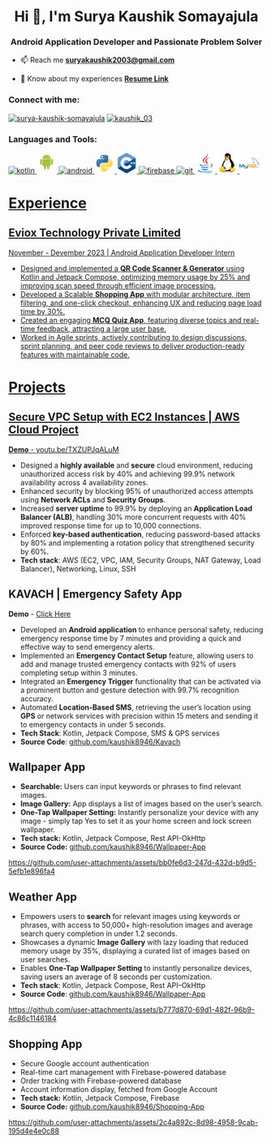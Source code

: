 <h1 align="center">Hi 👋, I'm Surya Kaushik Somayajula</h1>
<h3 align="center">Android Application Developer and Passionate Problem Solver</h3>

- 📫 Reach me **suryakaushik2003@gmail.com**

- 📄 Know about my experiences **[Resume Link](https://drive.google.com/file/d/13ijJOY8b5rykim1RFaNQg0TRd4pvPYGs/view?usp=drive_link)**

<h3 align="left">Connect with me:</h3>
<p align="left">
<a href="https://linkedin.com/in/surya-kaushik-somayajula" target="blank"><img align="center" src="https://raw.githubusercontent.com/rahuldkjain/github-profile-readme-generator/master/src/images/icons/Social/linked-in-alt.svg" alt="surya-kaushik-somayajula" height="30" width="40" /></a>
<a href="https://www.leetcode.com/kaushik_03" target="_blank"><img align="center" src="https://raw.githubusercontent.com/rahuldkjain/github-profile-readme-generator/master/src/images/icons/Social/leet-code.svg" alt="kaushik_03" height="30" width="40" /></a>
</p>

<h3 align="left">Languages and Tools:</h3>
<p align="left"> 
<a href="https://kotlinlang.org" target="_blank" rel="noreferrer"> <img src="https://www.vectorlogo.zone/logos/kotlinlang/kotlinlang-icon.svg" alt="kotlin" width="40" height="40"/> </a> 
<a href="https://developer.android.com" target="_blank" rel="noreferrer"> <img src="https://raw.githubusercontent.com/devicons/devicon/master/icons/android/android-original-wordmark.svg" alt="android" width="40" height="40"/> </a>
<a href="https://developer.android.com/develop/ui/compose" target="_blank" rel="noreferrer"> <img src="https://blogger.googleusercontent.com/img/b/R29vZ2xl/AVvXsEjC97Z8BResg5dlPqczsRCFhP6zewWX0X0e7fVPG-G7PuUZwwZVsi9OPoqJYkgqT2h0FI95SsmWzVEgpt8b8HAqFiIxZ98TFtY4lE0b8UrtVJ2HrJebRwl6C9DslsQDl9KnBIrdHS6LtkY/s1600/jetpack+compose+icon_RGB.png" alt="android" width="40" height="40"/> </a>  
<a href="https://www.python.org/" target="_blank" rel="noreferrer"> <img src="https://raw.githubusercontent.com/devicons/devicon/master/icons/python/python-original.svg" alt="python" width="40" height="40"/> </a>
<a href="https://www.w3schools.com/cpp/" target="_blank" rel="noreferrer"> <img src="https://raw.githubusercontent.com/devicons/devicon/master/icons/cplusplus/cplusplus-original.svg" alt="cplusplus" width="40" height="40"/> </a> 
<a href="https://firebase.google.com/" target="_blank" rel="noreferrer"> <img src="https://www.vectorlogo.zone/logos/firebase/firebase-icon.svg" alt="firebase" width="40" height="40"/> </a> 
<a href="https://git-scm.com/" target="_blank" rel="noreferrer"> <img src="https://www.vectorlogo.zone/logos/git-scm/git-scm-icon.svg" alt="git" width="40" height="40"/> </a> 
<a href="https://www.java.com" target="_blank" rel="noreferrer"> <img src="https://raw.githubusercontent.com/devicons/devicon/master/icons/java/java-original.svg" alt="java" width="40" height="40"/> </a>
<a href="https://www.linux.org/" target="_blank" rel="noreferrer"> 
<img src="https://raw.githubusercontent.com/devicons/devicon/master/icons/linux/linux-original.svg" alt="linux" width="40" height="40"/> </a> 
<a href="https://www.mysql.com/" target="_blank" rel="noreferrer"> <img src="https://raw.githubusercontent.com/devicons/devicon/master/icons/mysql/mysql-original-wordmark.svg" alt="mysql" width="40" height="40"/> </a> <a href="https://www.python.org" target="_blank" rel="noreferrer"> 

# Experience

## Eviox Technology Private Limited
November - Devember 2023 | Android Application Developer Intern
- Designed and implemented a **QR Code Scanner & Generator** using Kotlin and Jetpack Compose, optimizing memory usage by 25% and improving scan speed through efficient image processing.  
- Developed a Scalable **Shopping App** with modular architecture, item filtering, and one-click checkout, enhancing UX and reducing page load time by 30%.  
- Created an engaging **MCQ Quiz App**, featuring diverse topics and real-time feedback, attracting a large user base.  
- Worked in Agile sprints, actively contributing to design discussions, sprint planning, and peer code reviews to deliver production-ready features with maintainable code.

# Projects
## **Secure VPC Setup with EC2 Instances** | AWS Cloud Project  
**Demo** - [youtu.be/TXZUPJqALuM](https://youtu.be/TXZUPJqALuM)

- Designed a **highly available** and **secure** cloud environment, reducing unauthorized access risk by 40% and achieving 99.9% network availability across 4 availability zones.
- Enhanced security by blocking 95% of unauthorized access attempts using **Network ACLs** and **Security Groups**.
- Increased **server uptime** to 99.9% by deploying an **Application Load Balancer (ALB)**, handling 30% more concurrent requests with 40% improved response time for up to 10,000 connections.
- Enforced **key-based authentication**, reducing password-based attacks by 80% and implementing a rotation policy that strengthened security by 60%.
- **Tech stack**: AWS (EC2, VPC, IAM, Security Groups, NAT Gateway, Load Balancer), Networking, Linux, SSH


## KAVACH | Emergency Safety App
**Demo** - [Click Here](https://github.com/kaushik8946/Kavach?tab=readme-ov-file#screenshots)
- Developed an **Android application** to enhance personal safety, reducing emergency response time by 7 minutes and providing a quick and effective way to send emergency alerts.  
- Implemented an **Emergency Contact Setup** feature, allowing users to add and manage trusted emergency contacts with 92% of users completing setup within 3 minutes.  
- Integrated an **Emergency Trigger** functionality that can be activated via a prominent button and gesture detection with 99.7% recognition accuracy.  
- Automated **Location-Based SMS**, retrieving the user’s location using **GPS** or network services with precision within 15 meters and sending it to emergency contacts in under 5 seconds.  
- **Tech Stack**: Kotlin, Jetpack Compose, SMS & GPS services  
- **Source Code**: [github.com/kaushik8946/Kavach](https://github.com/kaushik8946/Kavach)


## Wallpaper App
- **Searchable:** Users can input keywords or phrases to find relevant
images.
- **Image Gallery:** App displays a list of images based on the user’s
search.
- **One-Tap Wallpaper Setting:** Instantly personalize your device
with any image - simply tap Yes to set it as your home screen and
lock screen wallpaper.
- **Tech stack:** Kotlin, Jetpack Compose, Rest API-OkHttp
- **Source Code:** [github.com/kaushik8946/Wallpaper-App](https://github.com/kaushik8946/Wallpaper-App)


https://github.com/user-attachments/assets/bb0fe6d3-247d-432d-b9d5-5efb1e896fa4


## Weather App
- Empowers users to **search** for relevant images using keywords or phrases, with access to 50,000+ high-resolution images and average search query completion in under 1.2 seconds.  
- Showcases a dynamic **Image Gallery** with lazy loading that reduced memory usage by 35%, displaying a curated list of images based on user searches.  
- Enables **One-Tap Wallpaper Setting** to instantly personalize devices, saving users an average of 8 seconds per customization.  
- **Tech stack**: Kotlin, Jetpack Compose, Rest API–OkHttp  
- **Source Code**: [github.com/kaushik8946/Wallpaper-App](https://github.com/kaushik8946/Wallpaper-App)



https://github.com/user-attachments/assets/b777d870-69d1-482f-96b9-4c86c1146184

## Shopping App
- Secure Google account authentication
- Real-time cart management with Firebase-powered database
- Order tracking with Firebase-powered database
- Account information display, fetched from Google Account
- **Tech stack:** Kotlin, Jetpack Compose, Firebase
- **Source Code:** [github.com/kaushik8946/Shopping-App](https://github.com/kaushik8946/Shopping-App)
  

https://github.com/user-attachments/assets/2c4a892c-8d98-4958-9cab-195d4e4e0c88
  
